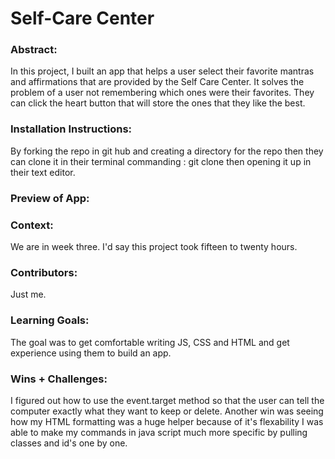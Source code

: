 
# Self-Care Center 

### Abstract:
[//]: <> (Briefly describe what you built and its features. What problem is the app solving? How does this application solve that problem?)
In this project, I built an app that helps a user select their favorite mantras and affirmations that are provided by the Self Care Center. It solves the problem of a user not remembering which ones were their favorites. They can click the heart button that will store the ones that they like the best.

### Installation Instructions:
[//]: <> (What steps does a person have to take to get your app cloned down and running?)
By forking the repo in git hub and creating a directory for the repo then they can clone it in their terminal commanding : git clone then opening it up in their text editor.

### Preview of App:
[//]: <> (Provide ONE gif or screenshot of your application - choose the "coolest" piece of functionality to show off.)


### Context:
[//]: <> (Give some context for the project here. How long did you have to work on it? How far into the Turing program are you?)
We are in week three. I'd say this project took fifteen to twenty hours.

### Contributors:
[//]: <> (Who worked on this application? Link to their GitHubs.)
Just me.

### Learning Goals:
[//]: <> (What were the learning goals of this project? What tech did you work with?)
The goal was to get comfortable writing JS, CSS and HTML and get experience using them to build an app.

### Wins + Challenges:
[//]: <> (What are 2-3 wins you have from this project? What were some challenges you faced - and how did you get over them?)
I figured out how to use the event.target method so that the user can tell the computer exactly what they want to keep or delete. Another win was seeing how my HTML formatting was a huge helper because of it's flexability I was able to make my commands in java script much more specific by pulling classes and id's one by one.
